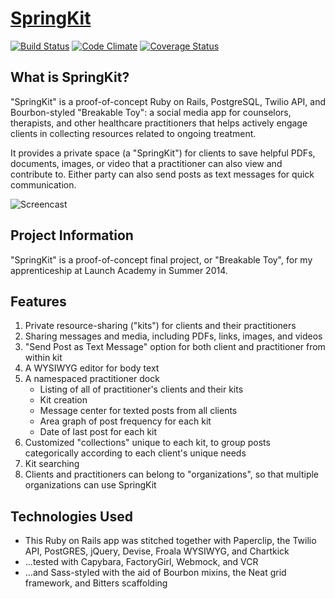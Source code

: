 [SpringKit](http://springkit.herokuapp.com)
==========

[![Build Status](https://travis-ci.org/rserur/spring-kit.svg)](https://travis-ci.org/rserur/spring-kit)
[![Code Climate](https://codeclimate.com/github/rserur/spring-kit.png)](https://codeclimate.com/github/rserur/spring-kit)
[![Coverage Status](https://coveralls.io/repos/rserur/spring-kit/badge.png)](https://coveralls.io/r/rserur/spring-kit)

What is SpringKit?
-------------------
"SpringKit" is a proof-of-concept Ruby on Rails, PostgreSQL, Twilio API, and Bourbon-styled "Breakable Toy": a social media app for counselors, therapists, and other healthcare practitioners that helps actively engage clients in collecting resources related to ongoing treatment.

It provides a private space (a "SpringKit") for clients to save helpful PDFs, documents, images, or video that a practitioner can also view and contribute to. Either party can also send posts as text messages for quick communication.

![Screencast](/screencast.gif)

Project Information
-------------------
"SpringKit" is a proof-of-concept final project, or "Breakable Toy", for my apprenticeship at Launch Academy in Summer 2014.

Features
-------------------
1. Private resource-sharing ("kits") for clients and their practitioners
2. Sharing messages and media, including PDFs, links, images, and videos
3. "Send Post as Text Message" option for both client and practitioner from within kit
4. A WYSIWYG editor for body text
5. A namespaced practitioner dock
    - Listing of all of practitioner's clients and their kits
    - Kit creation
    - Message center for texted posts from all clients
    - Area graph of post frequency for each kit
    - Date of last post for each kit
6. Customized "collections" unique to each kit, to group posts categorically according to each client's unique needs
7. Kit searching
8. Clients and practitioners can belong to "organizations", so that multiple organizations can use SpringKit

Technologies Used
-------------------
- This Ruby on Rails app was stitched together with Paperclip, the Twilio API, PostGRES, jQuery, Devise, Froala WYSIWYG, and Chartkick
- ...tested with Capybara, FactoryGirl, Webmock, and VCR
- ...and Sass-styled with the aid of Bourbon mixins, the Neat grid framework,  and Bitters scaffolding

